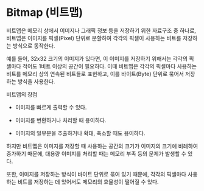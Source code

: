 # Bitmap (비트맵)

비트맵은 메모리 상에서 이미지나 그래픽 정보 등을 저장하기 위한 자료구조 중 하나로, 비트맵은 이미지를 픽셀(Pixel) 단위로 분할하여 각각의 픽셀이 사용하는 비트를 저장하는 방식으로 동작한다.

예를 들어, 32x32 크기의 이미지가 있다면, 이 이미지를 저장하기 위해서는 각각의 픽셀마다 적어도 1비트 이상의 공간이 필요하다. 이때 비트맵은 각각의 픽셀마다 사용하는 비트를 메모리 상의 연속된 비트들로 표현하고, 이를 바이트(Byte) 단위로 묶어서 저장하는 방식을 사용한다.

비트맵의 장점

- 이미지를 빠르게 출력할 수 있다.

- 이미지를 변환하거나 처리할 때 용이하다.

- 이미지의 일부분을 추출하거나 확대, 축소할 때도 용이하다.

하지만 비트맵은 이미지를 저장할 때 사용하는 공간의 크기가 이미지의 크기에 비례하여 증가하기 때문에, 대용량 이미지를 처리할 때는 메모리 부족 등의 문제가 발생할 수 있다.

또한, 이미지를 저장하는 방식이 바이트 단위로 묶여 있기 때문에, 각각의 픽셀마다 사용하는 비트를 저장하는 데 있어서도 메모리의 효율성이 떨어질 수 있다.
